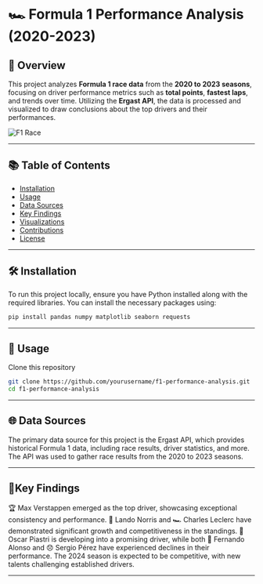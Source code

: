 # 🏎️ Formula 1 Performance Analysis (2020-2023)

## 📖 Overview

This project analyzes **Formula 1 race data** from the **2020 to 2023 seasons**, focusing on driver performance metrics such as **total points**, **fastest laps**, and trends over time. Utilizing the **Ergast API**, the data is processed and visualized to draw conclusions about the top drivers and their performances.

![F1 Race](https://staticfanpage.akamaized.net/wp-content/uploads/sites/27/2024/07/Formula-1-oggi-GP-Silverstone-F1-diretta-live-tempo-reale-gara-partenza-orario-TV-TV8-dove-vedere-quando-posizione-Ferrari-aggiornamenti-classifiche-ordine-arrivo.jpg)

---

## 📚 Table of Contents

- [Installation](#installation)
- [Usage](#usage)
- [Data Sources](#data-sources)
- [Key Findings](#key-findings)
- [Visualizations](#visualizations)
- [Contributions](#contributions)
- [License](#license)

---

## 🛠️ Installation

To run this project locally, ensure you have Python installed along with the required libraries. You can install the necessary packages using:

```bash
pip install pandas numpy matplotlib seaborn requests
```
---
## 🚀 Usage
Clone this repository 
```bash
git clone https://github.com/yourusername/f1-performance-analysis.git
cd f1-performance-analysis
```
---
## 🌐 Data Sources

The primary data source for this project is the Ergast API, which provides historical Formula 1 data, including race results, driver statistics, and more. The API was used to gather race results from the 2020 to 2023 seasons.

---
## 🔑Key Findings

🏆 Max Verstappen emerged as the top driver, showcasing exceptional consistency and performance.
🌟 Lando Norris and 🏎️ Charles Leclerc have demonstrated significant growth and competitiveness in the standings.
🚀 Oscar Piastri is developing into a promising driver, while both 🧓 Fernando Alonso and 😞 Sergio Pérez have experienced declines in their performance.
The 2024 season is expected to be competitive, with new talents challenging established drivers.

---
